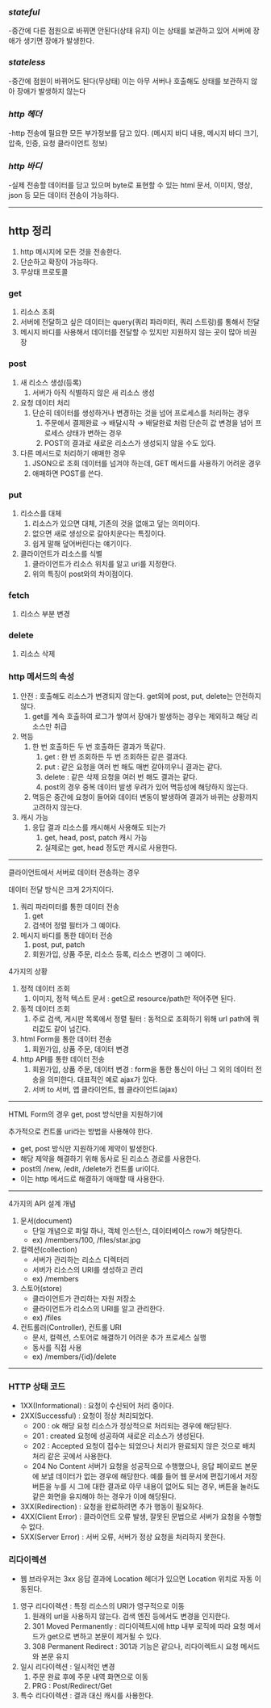 
### *stateful*
-중간에 다른 점원으로 바뀌면 안된다(상태 유지) 이는 상태를 보관하고 있어 서버에 장애가 생기면 장애가 발생한다.

### *stateless*
-중간에 점원이 바뀌어도 된다(무상태) 이는 아무 서버나 호출해도 상태를 보관하지 않아 장애가 발생하지 않는다

### *http 헤더*
-http 전송에 필요한 모든 부가정보를 담고 있다. (메시지 바디 내용, 메시지 바디 크기, 압축, 인증, 요청 클라이언트 정보)

### *http 바디*
-실제 전송할 데이터를 담고 있으며 byte로 표현할 수 있는 html 문서, 이미지, 영상, json 등 모든 데이터 전송이 가능하다.



---



## http 정리

1. http 메시지에 모든 것을 전송한다. 
2. 단순하고 확장이 가능하다. 
3. 무상태 프로토콜

### get

1. 리소스 조회
2. 서버에 전달하고 싶은 데이터는 query(쿼리 파라미터, 쿼리 스트링)를 통해서 전달
3. 메시지 바디를 사용해서 데이터를 전달할 수 있지만 지원하지 않는 곳이 많아 비권장

### post

1. 새 리소스 생성(등록)
    1. 서버가 아직 식별하지 않은 새 리소스 생성
2. 요청 데이터 처리
    1. 단순히 데이터를 생성하거나 변경하는 것을 넘어 프로세스를 처리하는 경우
        1. 주문에서 결제완료 → 배달시작 → 배달완료 처럼 단순히 값 변경을 넘어 프로세스 상태가 변하는 경우
        2. POST의 결과로 새로운 리소스가 생성되지 않을 수도 있다.
3. 다른 메서드로 처리하기 애매한 경우
    1. JSON으로 조회 데이터를 넘겨야 하는데, GET 메서드를 사용하기 어려운 경우
    2. 애매하면 POST를 쓴다.

### put

1. 리소스를 대체
    1. 리소스가 있으면 대체, 기존의 것을 없애고 덮는 의미이다. 
    2. 없으면 새로 생성으로 갈아치운다는 특징이다.
    3. 쉽게 말해 덮어버린다는 얘기이다.
2. 클라이언트가 리소스를 식별
    1. 클라이언트가 리소스 위치를 알고 uri를 지정한다.
    2. 위의 특징이 post와의 차이점이다. 

### fetch

1. 리소스 부분 변경

### delete

1. 리소스 삭제

### http 메서드의 속성

1. 안전 : 호출해도 리소스가 변경되지 않는다. get외에 post, put, delete는 안전하지 않다.
    1. get를 계속 호출하여 로그가 쌓여서 장애가 발생하는 경우는 제외하고 해당 리소스만 취급
2. 멱등
    1. 한 번 호출하든 두 번 호출하든 결과가 똑같다. 
        1. get : 한 번 조회하든 두 번 조회하든 같은 결과다. 
        2. put : 같은 요청을 여러 번 해도 매번 갈아끼우니 결과는 같다. 
        3. delete : 같은 삭제 요청을 여러 번 해도 결과는 같다. 
        4. post의 경우 중복 데이터 발생 우려가 있어 멱등성에 해당하지 않는다. 
    2. 멱등은 중간에 요청이 들어와 데이터 변동이 발생하여 결과가 바뀌는 상황까지 고려하지 않는다. 
3. 캐시 가능
    1. 응답 결과 리소스를 캐시해서 사용해도 되는가
        1. get, head, post, patch 캐시 가능
        2. 실제로는 get, head 정도만 캐시로 사용한다. 

---

클라이언트에서 서버로 데이터 전송하는 경우

데이터 전달 방식은 크게 2가지이다. 

1. 쿼리 파라미터를 통한 데이터 전송
    1. get
    2. 검색어 정렬 필터가 그 예이다.
2. 메시지 바디를 통한 데이터 전송
    1. post, put, patch
    2. 회원가입, 상품 주문, 리소스 등록, 리소스 변경이 그 예이다. 

4가지의 상황

1. 정적 데이터 조회
    1. 이미지, 정적 텍스트 문서 : get으로 resource/path만 적어주면 된다.
2. 동적 데이터 조회
    1. 주로 검색, 게시판 목록에서 정렬 필터 : 동적으로 조회하기 위해 url path에 쿼리값도 같이 넘긴다.
3. html Form을 통한 데이터 전송
    1. 회원가입, 상품 주문, 데이터 변경 
4. http API를 통한 데이터 전송 
    1. 회원가입, 상품 주문, 데이터 변경 : form을 통한 통신이 아닌 그 외의 데이터 전송을 의미한다. 대표적인 예로 ajax가 있다. 
    2. 서버 to 서버, 앱 클라이언트, 웹 클라이언트(ajax)

---

  

HTML Form의 경우 get, post 방식만을 지원하기에 

추가적으로 컨트롤 uri라는 방법을 사용해야 한다. 

- get, post 방식만 지원하기에 제약이 발생한다.
- 해당 제약을 해결하기 위해 동사로 된 리소스 경로를 사용한다.
- post의 /new, /edit, /delete가 컨트롤 uri이다.
- 이는 http 메서드로 해결하기 애매할 때 사용한다.

---

4가지의 API 설계 개념

1. 문서(document) 
    - 단일 개념으로 파일 하나, 객체 인스턴스, 데이터베이스 row가 해당한다.
    - ex) /members/100, /files/star.jpg
2. 컬렉션(collection) 
    - 서버가 관리하는 리소스 디렉터리
    - 서버가 리소스의 URI를 생성하고 관리
    - ex) /members
3. 스토어(store)
    - 클라이언트가 관리하는 자원 저장소
    - 클라이언트가 리소스의 URI를 알고 관리한다.
    - ex) /files
4. 컨트롤러(Controller), 컨트롤 URI
    - 문서, 컬렉션, 스토어로 해결하기 어려운 추가 프로세스 실행
    - 동사를 직접 사용
    - ex) /members/{id}/delete
    

---

### HTTP 상태 코드

- 1XX(Informational) : 요청이 수신되어 처리 중이다.
- 2XX(Successful) : 요청이 정상 처리되었다.
    - 200 : ok 해당 요청 리소스가 정상적으로 처리되는 경우에 해당된다.
    - 201 : created 요청에 성공하여 새로운 리소스가 생성된다.
    - 202 : Accepted 요청이 접수는 되었으나 처리가 완료되지 않은 것으로 배치 처리 같은 곳에서 사용한다.
    - 204 No Content 서버가 요청을 성공적으로 수행했으나, 응답 페이로드 본문에 보낼 데이터가 없는 경우에 해당한다. 예를 들어 웹 문서에 편집기에서 저장 버튼을 누를 시 그에 대한 결과로 아무 내용이 없어도 되는 경우, 버튼을 눌러도 같은 화면을 유지해야 하는 경우가 이에 해당된다.
- 3XX(Redirection) : 요청을 완료하려면 추가 행동이 필요하다.
- 4XX(Client Error) : 클라이언트 오류 발생, 잘못된 문법으로 서버가 요청을 수행할 수 없다.
- 5XX(Server Error) : 서버 오류, 서버가 정상 요청을 처리하지 못한다.

### 리다이렉션

- 웹 브라우저는 3xx 응답 결과에 Location 헤더가 있으면 Location 위치로 자동 이동된다.

1. 영구 리다이렉션 : 특정 리소스의 URI가 영구적으로 이동
    1. 원래의 url을 사용하지 않는다. 검색 엔진 등에서도 변경을 인지한다. 
    2. 301 Moved Permanently : 리다이렉트시에 http 내부 로직에 따라 요청 메서드가 get으로 변하고 본문이 제거될 수 있다. 
    3. 308 Permanent Redirect : 301과 기능은 같으나, 리다이렉트시 요청 메서드와 본문 유지
2. 일시 리다이렉션 : 일시적인 변경
    1. 주문 완료 후에 주문 내역 화면으로 이동
    2. PRG : Post/Redirect/Get
3. 특수 리다이렉션 : 결과 대신 캐시를 사용한다. 
